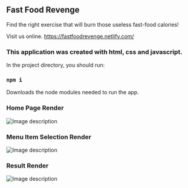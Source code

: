 ## Fast Food Revenge
Find the right exercise that will burn those useless fast-food calories!

Visit us online.
https://fastfoodrevenge.netlify.com/

### This application was created with html, css and javascript.

In the project directory, you should run:

### `npm i`

Downloads the node modules needed to run the app.

### Home Page Render
![Image description](https://github.com/alanbjordan/Fast-Food-Revenge/blob/master/mainpage.png)

### Menu Item Selection Render
![Image description](https://github.com/alanbjordan/Fast-Food-Revenge/blob/master/menuselection.png)


### Result Render
![Image description](https://github.com/alanbjordan/Fast-Food-Revenge/blob/master/exercise.png)

